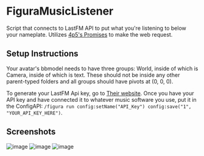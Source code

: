 # FiguraMusicListener
Script that connects to LastFM API to put what you're listening to below your nameplate. Utilizes [4p5's Promises](https://discord.com/channels/1129805506354085959/1188720241824505886/1188720241824505886) to make the web request. 

## Setup Instructions
Your avatar's bbmodel needs to have three groups: World, inside of which is Camera, inside of which is text. These should not be inside any other parent-typed folders and all groups should have pivots at (0, 0, 0).

To generate your LastFM Api key, go to [Their website](https://www.last.fm/api/account/create). Once you have your API key and have connected it to whatever music software you use, put it in the ConfigAPI: `/figura run config:setName("API_Key") config:save("1", "YOUR_API_KEY_HERE")`. 

## Screenshots
![image](https://github.com/user-attachments/assets/0da07445-853c-461b-9256-0596018b3bb7)
![image](https://github.com/user-attachments/assets/9a08cb84-66ab-4bd8-8741-ae48c11f9339)
![image](https://github.com/user-attachments/assets/e499fe55-b3bf-454a-9c25-fff3f1777c99)
